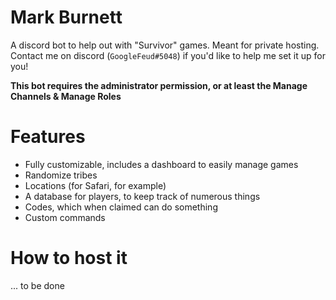 
# Mark Burnett

A discord bot to help out with "Survivor" games. Meant for private hosting. Contact me on discord (`GoogleFeud#5048`) if you'd like to help me set it up for you!

**This bot requires the administrator permission, or at least the Manage Channels & Manage Roles**

# Features

- Fully customizable, includes a dashboard to easily manage games 
- Randomize tribes
- Locations (for Safari, for example)
- A database for players, to keep track of numerous things
- Codes, which when claimed can do something
- Custom commands

# How to host it

... to be done